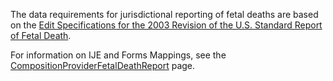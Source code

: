 The data requirements for jurisdictional reporting of fetal deaths are based on the [Edit Specifications for the 2003 Revision of the U.S. Standard Report of Fetal Death](https://www.cdc.gov/nchs/data/dvs/death_edit_specifications.pdf). 

For information on IJE and Forms Mappings, see the <a href='StructureDefinition-Composition-provider-fetal-death-report.html'>CompositionProviderFetalDeathReport</a> page.
